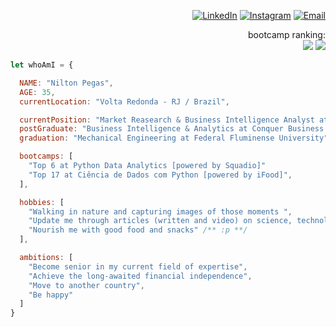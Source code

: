 <div align="right">

[![LinkedIn](https://img.shields.io/badge/LinkedIn-%230077B5.svg?logo=linkedin&logoColor=white)](https://www.linkedin.com/in/niltonpegass)
[![Instagram](https://img.shields.io/badge/Instagram-%23E4405F.svg?logo=Instagram&logoColor=white)](https://instagram.com/niltonpegass)
[![Email](https://img.shields.io/badge/gmail-%23E4405F.svg?logo=Gmail&logoColor=white)](mailto:niltonm.pegas@gmail.com)

bootcamp ranking:    
[![](https://img.shields.io/badge/Top%206%20(of%2023k+)%20at%20Python%20Data%20Analytics-%23FFFFFF.svg?logo=PowerBI&logoColor=black)](https://web.dio.me/track/bootcamp-squadio?tab=ranking) 
[![](https://img.shields.io/badge/Top%2017%20(of%2017k+)%20at%20Data%20Science%20with%20Python-%23FFFFFF.svg?logo=Python&logoColor=black)](https://web.dio.me/track/potencia-tech-powered-ifood-ciencias-de-dados-com-python?tab=ranking)
    
</div>

```javascript
let whoAmI = {

  NAME: "Nilton Pegas",
  AGE: 35,
  currentLocation: "Volta Redonda - RJ / Brazil",

  currentPosition: "Market Reasearch & Business Intelligence Analyst at OFS Group",
  postGraduate: "Business Intelligence & Analytics at Conquer Business School",
  graduation: "Mechanical Engineering at Federal Fluminense University",

  bootcamps: [
    "Top 6 at Python Data Analytics [powered by Squadio]"
    "Top 17 at Ciência de Dados com Python [powered by iFood]",
  ],

  hobbies: [
    "Walking in nature and capturing images of those moments ",
    "Update me through articles (written and video) on science, technology and politics",
    "Nourish me with good food and snacks" /** :p **/
  ],

  ambitions: [
    "Become senior in my current field of expertise",
    "Achieve the long-awaited financial independence",
    "Move to another country",
    "Be happy"
  ]
}
